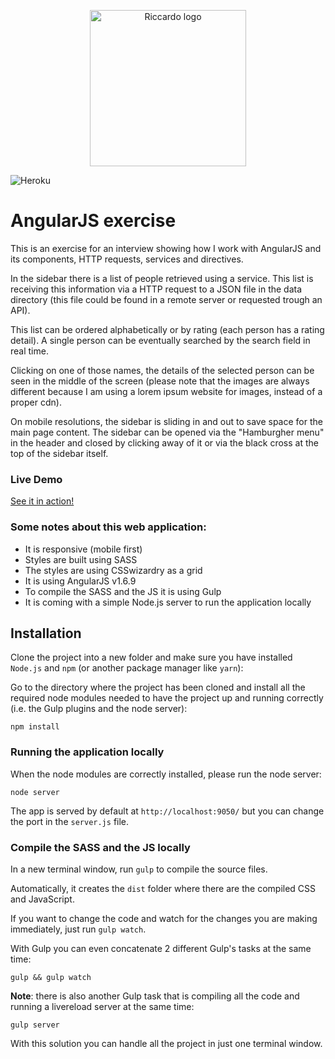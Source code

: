 <p align="center">
    <img src="http://riccardoandreatta.com/media/image/Logo_Riccardo_Andreatta_giallo_gradient_trasparente.png" width="250" alt="Riccardo logo" />
</p>

![Heroku](http://heroku-badge.herokuapp.com/?app=filter-and-order-production&root=index.html)

# AngularJS exercise

This is an exercise for an interview showing how I work with AngularJS and its components, HTTP requests, services and directives.

In the sidebar there is a list of people retrieved using a service. This list is receiving this information via a HTTP request to a JSON file in the data directory (this file could be found in a remote server or requested trough an API).

This list can be ordered alphabetically or by rating (each person has a rating detail). A single person can be eventually searched by the search field in real time.

Clicking on one of those names, the details of the selected person can be seen in the middle of the screen (please note that the images are always different because I am using a lorem ipsum website for images, instead of a proper cdn).

On mobile resolutions, the sidebar is sliding in and out to save space for the main page content. The sidebar can be opened via the "Hamburgher menu" in the header and closed by clicking away of it or via the black cross at the top of the sidebar itself.


### Live Demo

[See it in action!](https://filter-and-order-production.herokuapp.com/)



### Some notes about this web application:

- It is responsive (mobile first)
- Styles are built using SASS
- The styles are using CSSwizardry as a grid
- It is using AngularJS v1.6.9
- To compile the SASS and the JS it is using Gulp
- It is coming with a simple Node.js server to run the application locally



## Installation

Clone the project into a new folder and make sure you have installed `Node.js` and `npm` (or another package manager like `yarn`):

Go to the directory where the project has been cloned and install all the required node modules needed to have the project up and running correctly (i.e. the Gulp plugins and the node server):
```
npm install
```



### Running the application locally

When the node modules are correctly installed, please run the node server:
```
node server
```

The app is served by default at `http://localhost:9050/` but you can change the port in the `server.js` file.



### Compile the SASS and the JS locally

In a new terminal window, run `gulp` to compile the source files.

Automatically, it creates the `dist` folder where there are the compiled CSS and JavaScript.

If you want to change the code and watch for the changes you are making immediately, just run `gulp watch`.

With Gulp you can even concatenate 2 different Gulp's tasks at the same time:
```
gulp && gulp watch
```

**Note**: there is also another Gulp task that is compiling all the code and running a livereload server at the same time:
```
gulp server
```

With this solution you can handle all the project in just one terminal window.
